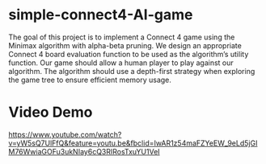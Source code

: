 # simple-connect4-AI-game
The goal of this project is to implement a Connect 4 game using the Minimax algorithm with alpha-beta pruning. We design an appropriate Connect 4 board evaluation function to be used as the algorithm’s utility function. Our game should allow a human player to play against our algorithm. The algorithm should use a depth-first strategy when exploring the game tree to ensure efficient memory usage. 
# Video Demo
https://www.youtube.com/watch?v=yW5sQ7UlFfQ&feature=youtu.be&fbclid=IwAR1z54maFZYeEW_9eLd5jGIM76WwiaGOFu3ukNIay6cQ3RIRosTxuYU1VeI
